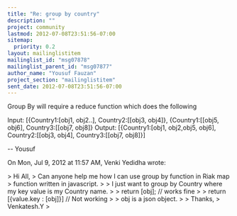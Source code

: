 ```yaml
---
title: "Re: group by country"
description: ""
project: community
lastmod: 2012-07-08T23:51:56-07:00
sitemap:
  priority: 0.2
layout: mailinglistitem
mailinglist_id: "msg07878"
mailinglist_parent_id: "msg07877"
author_name: "Yousuf Fauzan"
project_section: "mailinglistitem"
sent_date: 2012-07-08T23:51:56-07:00
---
```



Group By will require a reduce function which does the following

Input: [{Country1:[obj1, obj2..], Country2:[[obj3, obj4]},
{Country1:[[obj5, obj6], Country3:[[obj7, obj8]}
Output: [{Country1:[obj1, obj2,obj5, obj6], Country2:[[obj3,
obj4], Country3:[[obj7, obj8]}]

--
Yousuf

On Mon, Jul 9, 2012 at 11:57 AM, Venki Yedidha
wrote:

&gt; Hi All,
&gt; Can anyone help me how I can use group by function in Riak map
&gt; function written in javascript.
&gt;
&gt; I just want to group by Country where my key value is my Country name.
&gt;
&gt; return [obj]; // works fine
&gt;
&gt; return [{value.key : [obj]}] // Not working
&gt;
&gt; obj is a json object.
&gt;
&gt; Thanks,
&gt; Venkatesh.Y
&gt;

